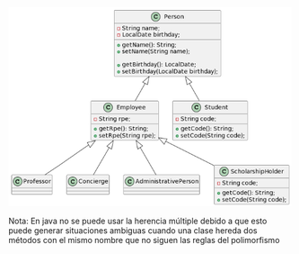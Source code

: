 ![Diagrama de clases](https://github.com/Cid-Lufaine/Parcial2_Tarea1/blob/main/Diagrama.png)

Nota: En java no se puede usar la herencia múltiple debido a que esto puede generar situaciones ambiguas 
cuando una clase hereda dos métodos con el mismo nombre que no siguen las reglas del polimorfismo
